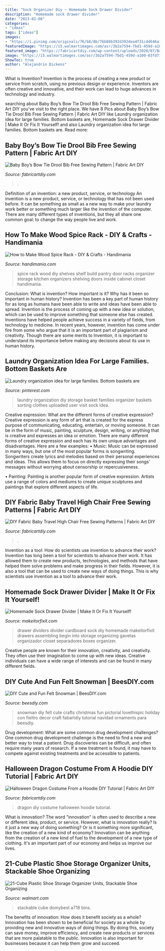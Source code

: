 ```yaml
---
title: "Sock Organizer Diy ~ Homemade Sock Drawer Divider"
description: "Homemade sock drawer divider"
date: "2023-02-08"
categories:
- "ideas"
tags: ["ideas"]
images:
- "https://i.pinimg.com/originals/76/b8/8b/76b88b392d392dea4f31cdd646afb740.jpg"
featuredImage: "https://i5.walmartimages.com/asr/3b2a7594-7bd1-459d-a100-03fd715e88ec.d57f360fa92850ec65eb621e75959363.jpeg"
featured_image: "https://fabricartdiy.com/wp-content/uploads/2020/07/Baby-Boy’s-Bow-Tie-Drool-Bib-Free-Sewing-Pattern-f.jpg"
image: "https://i5.walmartimages.com/asr/3b2a7594-7bd1-459d-a100-03fd715e88ec.d57f360fa92850ec65eb621e75959363.jpeg"
ShowToc: true
author: "Alejandrin Dickens"
---
```



What is Invention?
Invention is the process of creating a new product or service from scratch, using no previous design or experience. Inventors are often creative and innovative, and their work can lead to huge advances in technology and industry.

	

		
searching about Baby Boy’s Bow Tie Drool Bib Free Sewing Pattern | Fabric Art DIY you've visit to the right place. We have 8 Pics about Baby Boy’s Bow Tie Drool Bib Free Sewing Pattern | Fabric Art DIY like Laundry organization idea for large families. Bottom baskets are, Homemade Sock Drawer Divider | Make It Or Fix It Yourself! and also Laundry organization idea for large families. Bottom baskets are. Read more:
		
    
## Baby Boy’s Bow Tie Drool Bib Free Sewing Pattern | Fabric Art DIY

<img loading=lazy src="https://fabricartdiy.com/wp-content/uploads/2020/07/Baby-Boy’s-Bow-Tie-Drool-Bib-Free-Sewing-Pattern-f.jpg" onerror="this.onerror=null;this.src='https://tse3.mm.bing.net/th?id=OIP.cU7wOZWasqc0PS2oCBrgvAHaEz&amp;pid=15.1';" alt="Baby Boy’s Bow Tie Drool Bib Free Sewing Pattern | Fabric Art DIY">

_Source: fabricartdiy.com_

>. 

	

Definition of an invention: a new product, service, or technology
An invention is a new product, service, or technology that has not been used before. It can be something as small as a new way to make your laundry work better or something much larger like the invention of the computer. There are many different types of inventions, but they all share one common goal: to change the way people live and work.

    
## How To Make Wood Spice Rack - DIY &amp; Crafts - Handimania

<img loading=lazy src="http://www.handimania.com/uploads/wood-spice-rack-03.png" onerror="this.onerror=null;this.src='https://tse2.mm.bing.net/th?id=OIP.PB3Pe_rOF5tdRnhQjSU-xAHaJ4&amp;pid=15.1';" alt="How to Make Wood Spice Rack - DIY &amp; Crafts - Handimania">

_Source: handimania.com_

>spice rack wood diy shelves shelf build pantry door racks organizer storage kitchen organizers shelving doors inside cabinet closet handimania. 

	

Conclusion: What is invention? How important is it? Why has it been so important in human history?
Invention has been a key part of human history for as long as humans have been able to write and ideas have been able to spread. Invention is the process of coming up with a new idea or solution, which can be used to improve something that someone else has created. Inventions have helped people achieve success in a variety of fields, from technology to medicine. In recent years, however, invention has come under fire from some who argue that it is an important part of plagiarism and creativity. Though there are some merits to Invention, it is important to understand its importance before making any decisions about its use in human history.

    
## Laundry Organization Idea For Large Families. Bottom Baskets Are

<img loading=lazy src="https://i.pinimg.com/originals/76/b8/8b/76b88b392d392dea4f31cdd646afb740.jpg" onerror="this.onerror=null;this.src='https://tse2.mm.bing.net/th?id=OIP.ElqQkCszgLnwhECJC8c8dQHaJ4&amp;pid=15.1';" alt="Laundry organization idea for large families. Bottom baskets are">

_Source: pinterest.com_

>laundry organization diy storage basket families organizer baskets sorting clothes uploaded user visit sock idea. 

	

Creative expression: What are the different forms of creative expression?
Creative expression is any form of art that is created for the express purpose of communicating, educating, entertain, or moving someone. It can be in the form of music, painting, sculpture, design, writing, or anything that is creative and expresses an idea or emotion. There are many different forms of creative expression and each has its own unique advantages and disadvantages. Here are a few examples: 
• Music: Music can be expressed in many ways, but one of the most popular forms is songwriting. Songwriters create lyrics and melodies based on their personal experiences and ideas. This allows them to focus on directly expressing their songs’ messages without worrying about censorship or repercusiveness. 

• Painting: Painting is another popular form of creative expression. Artists use a range of colors and mediums to create unique sculptures and paintings that explore different aspects of life.

    
## DIY Fabric Baby Travel High Chair Free Sewing Patterns | Fabric Art DIY

<img loading=lazy src="https://fabricartdiy.com/wp-content/uploads/2020/10/DIY-Fabric-Baby-Travel-High-Chair-Free-Sewing-Patterns-f.jpg" onerror="this.onerror=null;this.src='https://tse3.mm.bing.net/th?id=OIP.wLPb25hf1Gn51DUkokbYeAHaEV&amp;pid=15.1';" alt="DIY Fabric Baby Travel High Chair Free Sewing Patterns | Fabric Art DIY">

_Source: fabricartdiy.com_

>. 

	

Invention as a tool: How do scientists use invention to advance their work?
Invention has long been a tool for scientists to advance their work. It has allowed them to create new products, technologies, and methods that have helped them solve problems and make progress in their fields. However, it is also a tool that can be used to create new ways of doing things. This is why scientists use invention as a tool to advance their work.

    
## Homemade Sock Drawer Divider | Make It Or Fix It Yourself!

<img loading=lazy src="http://makeitorfixit.com/wp-content/uploads/2014/03/dividers.jpg.jpg" onerror="this.onerror=null;this.src='https://tse2.mm.bing.net/th?id=OIP.3tH6aoRaVBbx9kjJ36Uv6QHaFj&amp;pid=15.1';" alt="Homemade Sock Drawer Divider | Make It Or Fix It Yourself!">

_Source: makeitorfixit.com_

>drawer dividers divider cardboard sock diy homemade makeitorfixit drawers assembling begin into storage organizing gavetas organizador closet separadores boxes organizer. 

	

Creative people are known for their innovation, creativity, and creativity. They often use their imagination to come up with new ideas. Creative individuals can have a wide range of interests and can be found in many different fields.

    
## DIY Cute And Fun Felt Snowman | BeesDIY.com

<img loading=lazy src="http://www.beesdiy.com/wp-content/uploads/2015/11/DIY-Felt-Snowman.jpg" onerror="this.onerror=null;this.src='https://tse1.mm.bing.net/th?id=OIP.WSqyMGysdZZUCeC5GZzBgAHaHa&amp;pid=15.1';" alt="DIY Cute and Fun Felt Snowman | BeesDIY.com">

_Source: beesdiy.com_

>snowman diy felt cute crafts christmas fun pictorial lovethispic holiday con fieltro decor craft fabartdiy tutorial navidad ornaments para beesdiy. 

	

Drug development: What are some common drug development challenges?
One common drug development challenge is the need to find a new and better way to treat a patient. Drug discoveries can be difficult, and often require many years of research. If a new treatment is found, it may have to compete against existing treatments and be accessible to patients.

    
## Halloween Dragon Costume From A Hoodie DIY Tutorial | Fabric Art DIY

<img loading=lazy src="https://fabricartdiy.com/wp-content/uploads/2019/08/fabricartdiy-Halloween-Dragon-Costume-From-a-Hoodie-DIY-Tutorial-ft.jpg" onerror="this.onerror=null;this.src='https://tse1.mm.bing.net/th?id=OIP.W_fuFbZUg07aS21irto3TwHaEV&amp;pid=15.1';" alt="Halloween Dragon Costume From a Hoodie DIY Tutorial | Fabric Art DIY">

_Source: fabricartdiy.com_

>dragon diy costume halloween hoodie tutorial. 

	

What is innovation?
The word "innovation" is often used to describe a new or different idea, product, or service. However, what is innovation really? Is it just a new way of doing something? Or is it something more significant, like the creation of a new kind of economy?
Innovation can be anything from the creation of a new kind of fuel to the development of a new type of clothing. It's an important part of our economy and helps us improve our lives.

    
## 21-Cube Plastic Shoe Storage Organizer Units, Stackable Shoe Organizing

<img loading=lazy src="https://i5.walmartimages.com/asr/3b2a7594-7bd1-459d-a100-03fd715e88ec.d57f360fa92850ec65eb621e75959363.jpeg" onerror="this.onerror=null;this.src='https://tse4.mm.bing.net/th?id=OIP.fc_fO-NKA2wklKQk3WdAFQHaHa&amp;pid=15.1';" alt="21-Cube Plastic Shoe Storage Organizer Units, Stackable Shoe Organizing">

_Source: walmart.com_

>stackable cube domybest a718 bins. 

	

The benefits of innovation: How does it benefit society as a whole?
Innovation has been shown to be beneficial for society as a whole by providing new and innovative ways of doing things. By doing this, society can save money, improve efficiency, and create new products or services that are more palatable to the public. Innovation is also important for businesses because it can help them grow and succeed.

